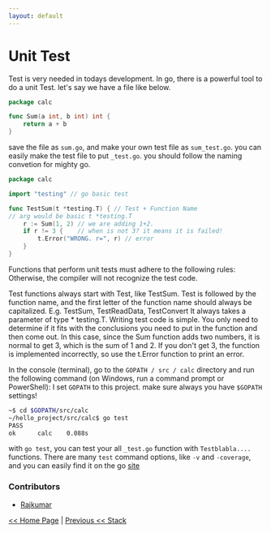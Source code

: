 ```yaml
---
layout: default
---
```


# Unit Test

Test is very needed in todays development. In go, there is a powerful tool to do a unit Test. let's say we have a file like below.

```go
package calc

func Sum(a int, b int) int {
	return a + b
}
```

save the file as `sum.go`, and make your own test file as `sum_test.go`. you can easily make the test file to put `_test.go`. you should follow the naming convetion for mighty go.

```go
package calc

import "testing" // go basic test

func TestSum(t *testing.T) { // Test + Function Name
// arg would be basic t *testing.T
	r := Sum(1, 2) // we are adding 1+2.
	if r != 3 {    // when is not 3? it means it is failed!
		t.Error("WRONG. r=", r) // error
	}
}
```

Functions that perform unit tests must adhere to the following rules: Otherwise, the compiler will not recognize the test code.

Test functions always start with Test, like TestSum.
Test is followed by the function name, and the first letter of the function name should always be capitalized. E.g. TestSum, TestReadData, TestConvert
It always takes a parameter of type * testing.T.
Writing test code is simple. You only need to determine if it fits with the conclusions you need to put in the function and then come out. In this case, since the Sum function adds two numbers, it is normal to get 3, which is the sum of 1 and 2. If you don't get 3, the function is implemented incorrectly, so use the t.Error function to print an error.

In the console (terminal), go to the `GOPATH / src / calc` directory and run the following command (on Windows, run a command prompt or PowerShell): I set `GOPATH` to  this project.
make sure always you have `$GOPATH` settings!

```bash
~$ cd $GOPATH/src/calc
~/hello_project/src/calc$ go test
PASS
ok      calc    0.088s
```

with `go test`, you can test your all `_test.go` function with `Testblabla....` functions.
There are many `test` command options, like `-v` and `-coverage`, and you can easily find it on the go [site](https://golang.org/cmd/go/#hdr-Testing_flags)

### Contributors
- <a href='https://github.com/rajkumarGosavi' target='_blank'>Rajkumar</a>

[<< Home Page](./) | [Previous << Stack](./stack.html) 
